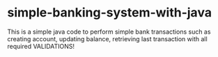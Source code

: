 # simple-banking-system-with-java
This is a simple java code to perform simple bank transactions such as creating account, updating balance, retrieving last transaction with all required VALIDATIONS!

